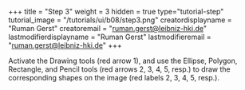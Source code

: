 +++
title = "Step 3"
weight = 3
hidden = true
type="tutorial-step"
tutorial_image = "/tutorials/ui/b08/step3.png"
creatordisplayname = "Ruman Gerst"
creatoremail = "ruman.gerst@leibniz-hki.de"
lastmodifierdisplayname = "Ruman Gerst"
lastmodifieremail = "ruman.gerst@leibniz-hki.de"
+++

Activate the Drawing tools (red arrow 1), and use the Ellipse, Polygon, Rectangle, and Pencil tools (red arrows 2, 3, 4, 5, resp.) to draw the corresponding shapes on the image (red labels 2, 3, 4, 5, resp.).